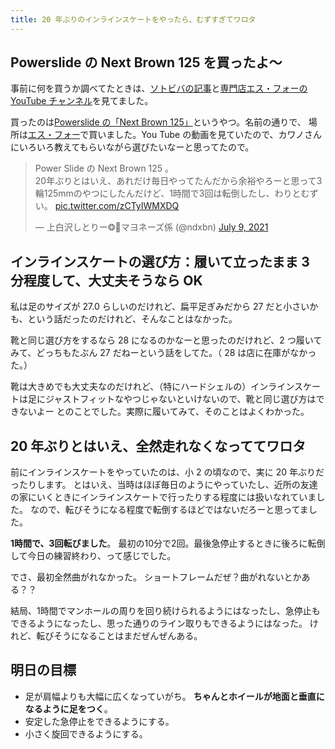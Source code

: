 ```yaml
---
title: 20 年ぶりのインラインスケートをやったら、むずすぎてワロタ
---
```


## Powerslide の Next Brown 125 を買ったよ～

事前に何を買うか調べてたときは、[ソトビバの記事](https://sotoviva.com/category/inline-skates/)と[専門店エス・フォーの YouTube チャンネル](https://www.youtube.com/channel/UCKiuhgWNPs0E16Rx5abOaHQ)を見てました。

買ったのは[Powerslide の「Next Brown 125」](https://www.powerslide.com/Powerslide-Next-Brown-125)というやつ。名前の通りで、
場所は[エス・フォー](http://s-four.jp/)で買いました。You Tube の動画を見ていたので、カワノさんにいろいろ教えてもらいながら選びたいなーと思ってたので。

<blockquote class="twitter-tweet"><p lang="ja" dir="ltr">Power Slide の Next Brown 125 。<br>20年ぶりとはいえ、あれだけ毎日やってたんだから余裕やろーと思って3輪125mmのやつにしたんだけど、1時間で3回は転倒したし、わりとむずい。 <a href="https://t.co/zCTyIWMXDQ">pic.twitter.com/zCTyIWMXDQ</a></p>&mdash; 上白沢しとりー❂🦪マヨネーズ係 (@ndxbn) <a href="https://twitter.com/ndxbn/status/1413630845508734978?ref_src=twsrc%5Etfw">July 9, 2021</a></blockquote> <script async src="https://platform.twitter.com/widgets.js" charset="utf-8"></script>

## インラインスケートの選び方：**履いて立ったまま 3 分程度して、大丈夫そうなら OK**

私は足のサイズが 27.0 らしいのだけれど、扁平足ぎみだから 27 だと小さいかも、という話だったのだけれど、そんなことはなかった。

靴と同じ選び方をするなら 28 になるのかなーと思ったのだけれど、2 つ履いてみて、どっちもたぶん 27 だねーという話をしてた。（ 28 は店に在庫がなかった。）

靴は大きめでも大丈夫なのだけれど、（特にハードシェルの）インラインスケートは足にジャストフィットなやつじゃないといけないので、靴と同じ選び方はできないよー とのことでした。実際に履いてみて、そのことはよくわかった。

## 20 年ぶりとはいえ、全然走れなくなっててワロタ

前にインラインスケートをやっていたのは、小 2 の頃なので、実に 20 年ぶりだったりします。
とはいえ、当時はほぼ毎日のようにやっていたし、近所の友達の家にいくときにインラインスケートで行ったりする程度には扱いなれていました。
なので、転びそうになる程度で転倒するほどではないだろーと思ってました。

**1時間で、3回転びました**。
最初の10分で2回。最後急停止するときに後ろに転倒して今日の練習終わり、って感じでした。

でさ、最初全然曲がれなかった。
ショートフレームだぜ？曲がれないとかある？？

結局、1時間でマンホールの周りを回り続けられるようにはなったし、急停止もできるようになったし、思った通りのライン取りもできるようにはなった。
けれど、転びそうになることはまだぜんぜんある。

## 明日の目標

- 足が肩幅よりも大幅に広くなっていがち。 **ちゃんとホイールが地面と垂直になるように足をつく**。
- 安定した急停止をできるようにする。
- 小さく旋回できるようにする。
